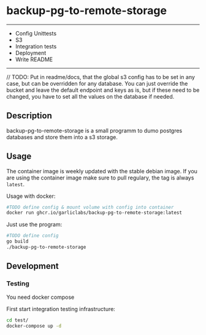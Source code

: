 # backup-pg-to-remote-storage

----

* Config Unittests
* S3
* Integration tests
* Deployment
* Write README

----

// TODO: Put in readme/docs, that the global s3 config has to be set in any case, but can be overridden for any database. You can just override the bucket and leave the default endpoint and keys as is, but if these need to be changed, you have to set all the values on the database if needed.


## Description

backup-pg-to-remote-storage is a small programm to dumo postgres databases and store them into a s3 storage.  

## Usage

The container image is weekly updated with the stable debian image.
If you are using the container image make sure to pull regulary, the tag is always `latest`.


Usage with docker:  

```bash
#TODO define config & mount volume with config into container
docker run ghcr.io/garliclabs/backup-pg-to-remote-storage:latest
```

Just use the program:  

```bash
#TODO define config
go build
./backup-pg-to-remote-storage
```

## Development

### Testing

You need docker compose

First start integration testing infrastructure:  

```bash
cd test/
docker-compose up -d
```
